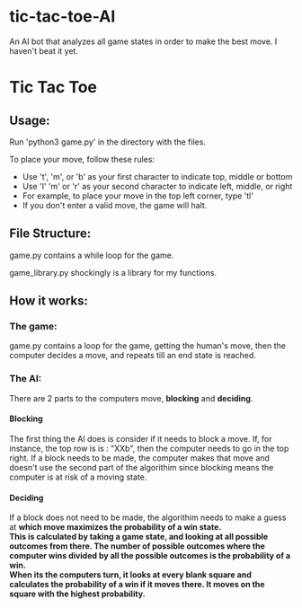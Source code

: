 # tic-tac-toe-AI
An AI bot that analyzes all game states in order to make the best move. I haven't beat it yet. 


<h1>Tic Tac Toe</h1>
    <h2>Usage: </h2>
    <p> Run 'python3 game.py' in the directory with the files. </p>
    <p> To place your move, follow these rules: </p>
    <ul>
        <li>Use 't', 'm', or 'b' as your first character to indicate top, middle or bottom</li>
        <li>Use 'l' 'm' or 'r' as your second character to indicate left, middle, or right</li>
        <li>For example, to place your move in the top left corner, type 'tl'</li>
        <li>If you don't enter a valid move, the game will halt.</li>
    </ul>
    <h2>File Structure: </h2>
    <p>game.py contains a while loop for the game.</p>
    <p>game_library.py shockingly is a library for my functions.</p>
    <h2>How it works:</h2>
    <h3>The game: </h3>
    <p>game.py contains a loop for the game, getting the human's move, then the computer decides a move, and repeats till an end state is reached.</p>
    <h3>The AI: </h3>
    <p>There are 2 parts to the computers move, <b>blocking</b> and <b>deciding</b>.</p>
    <h4><b>Blocking</b></h4>
    <p>The first thing the AI does is consider if it needs to block a move. If, for instance, the top row is is : "XXb",
        then the computer needs to go in the top right. If a block needs to be made, the computer makes that move and
        doesn't use the second part of the algorithim since blocking means the computer is at risk of a moving state.</p>
    <h4><b>Deciding</b></h4>
    <p>If a block does not need to be made, the algorithim needs to make a guess at <b>which move maximizes the probability of a win state.<br> 
    This is calculated by taking a game state, and looking at all possible outcomes from there. The number of
    possible outcomes where the computer wins divided by all the possible outcomes is the probability of a win.<br> When its the computers turn, it looks at every blank square and calculates the probability of a win if it moves there. It moves on the square with the highest probability.
</p>
    